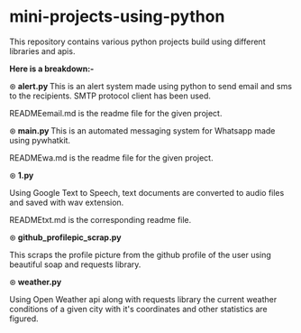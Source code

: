 # mini-projects-using-python
This repository contains various python projects build using different libraries and apis.

<b> Here is a breakdown:- </b>

 ⊛<b> alert.py </b>
 This is an alert system made using python to send email and sms to the recipients.
 SMTP protocol client has been used.
 
 READMEemail.md is the readme file for the given project.
 
 
 ⊛<b> main.py </b>
This is an automated messaging system for Whatsapp made using pywhatkit.

READMEwa.md is the readme file for the given project.


⊛<b> 1.py </b>

Using Google Text to Speech, text documents are converted to audio files and saved with wav extension.

READMEtxt.md is the corresponding readme file.



⊛<b> github_profilepic_scrap.py </b>

This scraps the profile picture from the github profile of the user using beautiful soap and requests library.


⊛<b> weather.py </b>



Using Open Weather api along with requests library the current weather conditions of a given city with it's coordinates and other statistics are figured.
